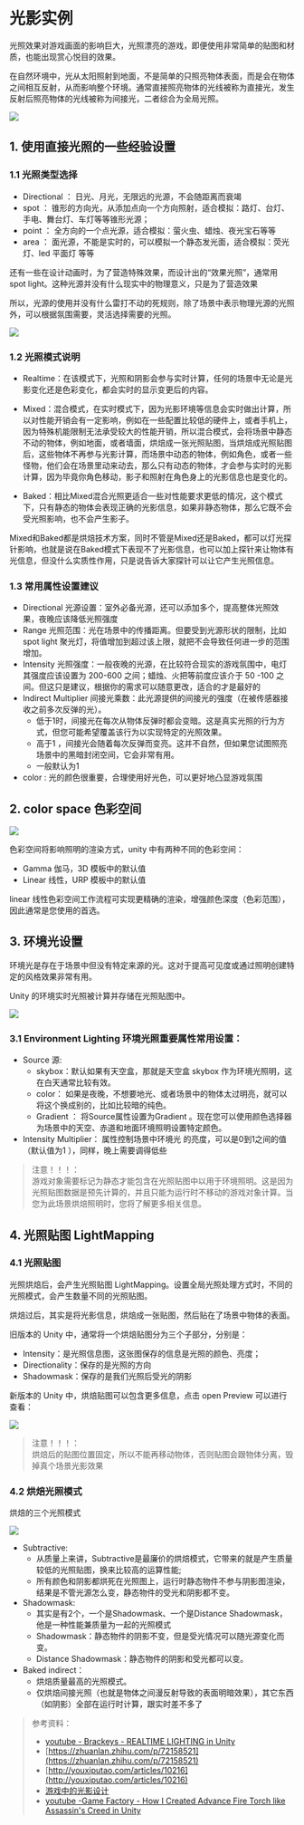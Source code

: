 # 光影实例

光照效果对游戏画面的影响巨大，光照漂亮的游戏，即便使用非常简单的贴图和材质，也能出现赏心悦目的效果。

在自然环境中，光从太阳照射到地面，不是简单的只照亮物体表面，而是会在物体之间相互反射，从而影响整个环境。通常直接照亮物体的光线被称为直接光，发生反射后照亮物体的光线被称为间接光，二者综合为全局光照。

![](../imgs/Lighting光照分类.png)

## 1. 使用直接光照的一些经验设置

### 1.1 光照类型选择

* Directional ： 日光、月光，无限远的光源，不会随距离而衰竭
* spot ： 锥形的方向光，从添加点向一个方向照射，适合模拟：路灯、台灯、手电、舞台灯、车灯等等锥形光源；
* point ： 全方向的一个点光源，适合模拟：萤火虫、蜡烛、夜光宝石等等
* area ： 面光源，不能是实时的，可以模拟一个静态发光面，适合模拟：荧光灯、led 平面灯 等等

还有一些在设计动画时，为了营造特殊效果，而设计出的“效果光照”，通常用 spot light。这种光源并没有什么现实中的物理意义，只是为了营造效果

所以，光源的使用并没有什么雷打不动的死规则，除了场景中表示物理光源的光照外，可以根据氛围需要，灵活选择需要的光照。

![](../imgs/lighting01.png)

### 1.2 光照模式说明

* Realtime：在该模式下，光照和阴影会参与实时计算，任何的场景中无论是光影变化还是色彩变化，都会实时的显示变更后的内容。

* Mixed：混合模式，在实时模式下，因为光影环境等信息会实时做出计算，所以对性能开销会有一定影响，例如在一些配置比较低的硬件上，或者手机上，因为特殊机能限制无法承受较大的性能开销，所以混合模式，会将场景中静态不动的物体，例如地面，或者墙面，烘焙成一张光照贴图，当烘焙成光照贴图后，这些物体不再参与光影计算，而场景中动态的物体，例如角色，或者一些怪物，他们会在场景里动来动去，那么只有动态的物体，才会参与实时的光影计算，因为毕竟你角色移动，影子和照射在角色身上的光影信息也是变化的。

* Baked：相比Mixed混合光照更适合一些对性能要求更低的情况，这个模式下，只有静态的物体会表现正确的光影信息，如果非静态物体，那么它既不会受光照影响，也不会产生影子。

Mixed和Baked都是烘焙技术方案，同时不管是Mixed还是Baked，都可以灯光探针影响，也就是说在Baked模式下表现不了光影信息，也可以加上探针来让物体有光信息，但没什么实质性作用，只是说告诉大家探针可以让它产生光照信息。

### 1.3 常用属性设置建议

* Directional 光源设置：室外必备光源，还可以添加多个，提高整体光照效果，夜晚应该降低光照强度
* Range 光照范围：光在场景中的传播距离。但要受到光源形状的限制，比如 spot light 聚光灯，将值增加到超过该上限，就把不会导致任何进一步的范围增加。
* Intensity 光照强度：一般夜晚的光源，在比较符合现实的游戏氛围中，电灯其强度应该设置为 200-600 之间；蜡烛、火把等前度应该介于 50 -100 之间。但这只是建议，根据你的需求可以随意更改，适合的才是最好的
*  Indirect Multiplier 间接光乘数：此光源提供的间接光的强度（在被传感器接收之前多次反弹的光）。
   *  低于1时，间接光在每次从物体反弹时都会变暗。这是真实光照的行为方式，但您可能希望覆盖该行为以实现特定的光照效果。
   *  高于1 ，间接光会随着每次反弹而变亮。这并不自然，但如果您试图照亮场景中的黑暗封闭空间，它会非常有用。
   *  一般默认为1
* color : 光的颜色很重要，合理使用好光色，可以更好地凸显游戏氛围

## 2. color space 色彩空间

![](../imgs/colorSpace.png)

色彩空间将影响照明的渲染方式，unity 中有两种不同的色彩空间：

* Gamma 伽马，3D 模板中的默认值
* Linear 线性，URP 模板中的默认值

linear 线性色彩空间工作流程可实现更精确的渲染，增强颜色深度（色彩范围），因此通常是您使用的首选。

## 3. 环境光设置

环境光是存在于场景中但没有特定来源的光。这对于提高可见度或通过照明创建特定的风格效果非常有用。

Unity 的环境实时光照被计算并存储在光照贴图中。

![](../imgs/envLighting.png)

### 3.1 Environment Lighting 环境光照重要属性常用设置：

* Source 源: 
  * skybox：默认如果有天空盒，那就是天空盒 skybox 作为环境光照明，这在白天通常比较有效。
  * color： 如果是夜晚，不想要地光、或者场景中的物体太过明亮，就可以将这个换成别的，比如比较暗的纯色。 
  * Gradient ： 将Source属性设置为Gradient 。现在您可以使用颜色选择器为场景中的天空、赤道和地面环境照明设置特定颜色。
* Intensity Multiplier： 属性控制场景中环境光  的亮度，可以是0到1之间的值（默认值为1 ），同样，晚上需要调得低些

> 注意！！！：  
> 游戏对象需要标记为静态才能包含在光照贴图中以用于环境照明。这是因为光照贴图数据是预先计算的，并且只能为运行时不移动的游戏对象计算。当您为此场景烘焙照明时，您将了解更多相关信息。

## 4. 光照贴图 LightMapping

### 4.1 光照贴图

光照烘焙后，会产生光照贴图 LightMapping。设置全局光照处理方式时，不同的光照模式，会产生数量不同的光照贴图。

烘焙过后，其实是将光影信息，烘焙成一张贴图，然后贴在了场景中物体的表面。

旧版本的 Unity 中，通常将一个烘焙贴图分为三个子部分，分别是：

* Intensity：是光照信息图，这张图保存的信息是光照的颜色、亮度；
* Directionality：保存的是光照的方向
* Shadowmask：保存的是我们光照后受光的阴影

新版本的 Unity 中，烘焙贴图可以包含更多信息，点击 open Preview 可以进行查看：

![](../imgs/lightmap1.png)

> 注意！！！：  
> 烘焙后的贴图位置固定，所以不能再移动物体，否则贴图会跟物体分离，毁掉真个场景光影效果

### 4.2 烘焙光照模式

烘焙的三个光照模式

![](../imgs/lightingMode1.png)

* Subtractive: 
  * 从质量上来讲，Subtractive是最廉价的烘焙模式，它带来的就是产生质量较低的光照贴图，换来比较高的运算性能;
  * 所有颜色和阴影都烘死在光照图上，运行时静态物件不参与阴影图渲染，结果是不管光源怎么变，静态物件的受光和阴影都不变。
* Shadowmask: 
  * 其实是有2个，一个是Shadowmask、一个是Distance Shadowmask，他是一种性能兼质量为一起的光照模式
  * Shadowmask：静态物件的阴影不变，但是受光情况可以随光源变化而变。
  * Distance Shadowmask：静态物件的阴影和受光都可以变。
* Baked indirect：
  * 烘焙质量最高的光照模式。
  * 仅烘焙间接光照（也就是物体之间漫反射导致的表面明暗效果），其它东西（如阴影）全部在运行时计算，跟实时差不多了

> 参考资料：
> 
> * [youtube - Brackeys - REALTIME LIGHTING in Unity](https://www.youtube.com/watch?v=wwm98VdzD8s)
> * [https://zhuanlan.zhihu.com/p/72158521](https://zhuanlan.zhihu.com/p/72158521)
> * [http://youxiputao.com/articles/10216](http://youxiputao.com/articles/10216)
> * [游戏中的光影设计](https://www.gameres.com/856500.html)
> * [youtube -Game Factory - How I Created Advance Fire Torch like Assassin's Creed in Unity](https://www.youtube.com/watch?v=QDAjrrLRyTk)
